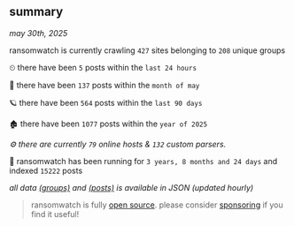 
## summary
_may 30th, 2025_

ransomwatch is currently crawling `427` sites belonging to `208` unique groups

⏲ there have been `5` posts within the `last 24 hours`

🦈 there have been `137` posts within the `month of may`

🪐 there have been `564` posts within the `last 90 days`

🏚 there have been `1077` posts within the `year of 2025`

_⚙️ there are currently `79` online hosts & `132` custom parsers._

🦕 ransomwatch has been running for `3 years, 8 months and 24 days` and indexed `15222` posts

_all data  [(groups)](http://ransomwhat.telemetry.ltd/groups) and [(posts)](http://ransomwhat.telemetry.ltd/posts) is available in JSON (updated hourly)_

> ransomwatch is fully [open source](https://github.com/joshhighet/ransomwatch#ransomwatch--). please consider [sponsoring](https://github.com/sponsors/joshhighet) if you find it useful!
